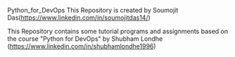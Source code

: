Python_for_DevOps
This Repository is created by Soumojit Das(https://www.linkedin.com/in/soumojitdas14/)

This Repository contains some tutorial programs and assignments based on the course "Python for DevOps" by Shubham Londhe (https://www.linkedin.com/in/shubhamlondhe1996)
